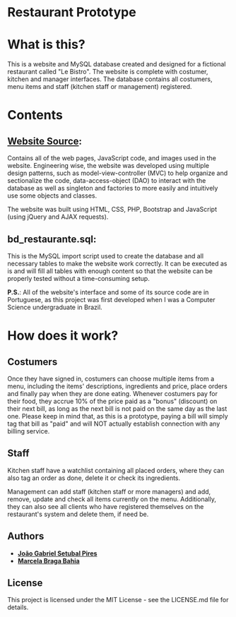 # Restaurant Prototype

# What is this?

This is a website and MySQL database created and designed for a fictional restaurant called "Le Bistro". The website is complete with costumer, kitchen and manager interfaces. The database contains all costumers, menu items and staff (kitchen staff or management) registered.

# Contents

## [**Website Source**](https://github.com/jgspires/restaurant-prototype/tree/main/Website%20Source):

Contains all of the web pages, JavaScript code, and images used in the website. Engineering wise, the website was developed using multiple design patterns, such as model-view-controller (MVC) to help organize and sectionalize the code, data-access-object (DAO) to interact with the database as well as singleton and factories to more easily and intuitively use some objects and classes.

The website was built using HTML, CSS, PHP, Bootstrap and JavaScript (using jQuery and AJAX requests).

## **bd_restaurante.sql**:

This is the MySQL import script used to create the database and all necessary tables to make the website work correctly. It can be executed as is and will fill all tables with enough content so that the website can be properly tested without a time-consuming setup.

**P.S.**: All of the website's interface and some of its source code are in Portuguese, as this project was first developed when I was a Computer Science undergraduate in Brazil.

# How does it work?

## Costumers

Once they have signed in, costumers can choose multiple items from a menu, including the items' descriptions, ingredients and price, place orders and finally pay when they are done eating.
Whenever costumers pay for their food, they accrue 10% of the price paid as a "bonus" (discount) on their next bill, as long as the next bill is not paid on the same day as the last one. Please keep in mind that, as this is a prototype, paying a bill will simply tag that bill as "paid" and will NOT actually establish connection with any billing service.

## Staff

Kitchen staff have a watchlist containing all placed orders, where they can also tag an order as done, delete it or check its ingredients.

Management can add staff (kitchen staff or more managers) and add, remove, update and check all items currently on the menu. Additionally, they can also see all clients who have registered themselves on the restaurant's system and delete them, if need be.

## Authors

* [**João Gabriel Setubal Pires**](https://github.com/jgspires)
* [**Marcela Braga Bahia**](https://github.com/mrssolarisdev)

## License

This project is licensed under the MIT License - see the LICENSE.md file for details.
